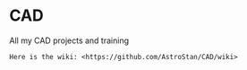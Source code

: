# CAD
All my CAD projects and training
```
Here is the wiki: <https://github.com/AstroStan/CAD/wiki>
```
